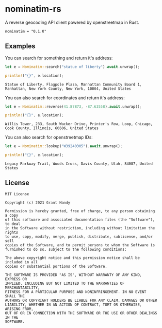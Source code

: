 # nominatim-rs
A reverse geocoding API client powered by openstreetmap in Rust.
```
nominatim = "0.1.0"
```

## Examples

You can search for something and return it's address:
```rust
let e = Nominatim::search("statue of liberty").await.unwrap();

println!("{}", e.location);
```
```
Statue of Liberty, Flagpole Plaza, Manhattan Community Board 1, Manhattan, New York County, New York, 10004, United States
```

You can also search for coordinates and return it's address:
```rust
let e = Nominatim::reverse(41.87873, -87.63558).await.unwrap();

println!("{}", e.location);
```
```
Willis Tower, 233, South Wacker Drive, Printer's Row, Loop, Chicago, Cook County, Illinois, 60606, United States
```

You can also search for openstreetmap IDs:
```rust
let e = Nominatim::lookup("W39240305").await.unwrap();

println!("{}", e.location);
```
```
Legacy Parkway Trail, Woods Cross, Davis County, Utah, 84087, United States
```

## License
```
MIT License

Copyright (c) 2021 Grant Handy

Permission is hereby granted, free of charge, to any person obtaining a copy
of this software and associated documentation files (the "Software"), to deal
in the Software without restriction, including without limitation the rights
to use, copy, modify, merge, publish, distribute, sublicense, and/or sell
copies of the Software, and to permit persons to whom the Software is
furnished to do so, subject to the following conditions:

The above copyright notice and this permission notice shall be included in all
copies or substantial portions of the Software.

THE SOFTWARE IS PROVIDED "AS IS", WITHOUT WARRANTY OF ANY KIND, EXPRESS OR
IMPLIED, INCLUDING BUT NOT LIMITED TO THE WARRANTIES OF MERCHANTABILITY,
FITNESS FOR A PARTICULAR PURPOSE AND NONINFRINGEMENT. IN NO EVENT SHALL THE
AUTHORS OR COPYRIGHT HOLDERS BE LIABLE FOR ANY CLAIM, DAMAGES OR OTHER
LIABILITY, WHETHER IN AN ACTION OF CONTRACT, TORT OR OTHERWISE, ARISING FROM,
OUT OF OR IN CONNECTION WITH THE SOFTWARE OR THE USE OR OTHER DEALINGS IN THE
SOFTWARE.
```